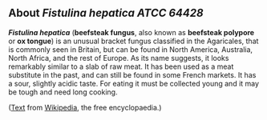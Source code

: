 About *Fistulina hepatica ATCC 64428* 
-------------------------------------



***Fistulina hepatica*** (**beefsteak fungus**, also known as
**beefsteak polypore** or **ox tongue**) is an unusual bracket fungus
classified in the Agaricales, that is commonly seen in Britain, but can
be found in North America, Australia, North Africa, and the rest of
Europe. As its name suggests, it looks remarkably similar to a slab of
raw meat. It has been used as a meat substitute in the past, and can
still be found in some French markets. It has a sour, slightly acidic
taste. For eating it must be collected young and it may be tough and
need long cooking.

([Text](http://en.wikipedia.org/wiki/Fistulina_hepatica) from
[Wikipedia](http://en.wikipedia.org/), the free encyclopaedia.)
